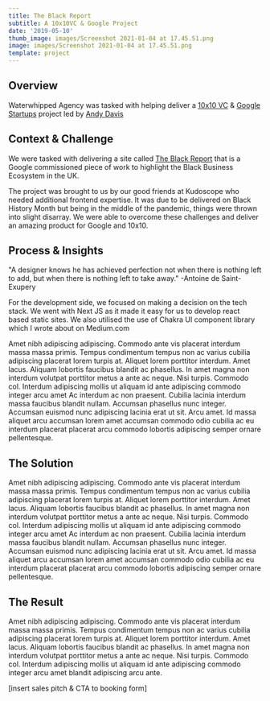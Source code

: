 ```yaml
---
title: The Black Report
subtitle: A 10x10VC & Google Project
date: '2019-05-10'
thumb_image: images/Screenshot 2021-01-04 at 17.45.51.png
image: images/Screenshot 2021-01-04 at 17.45.51.png
template: project
---
```

## Overview

Waterwhipped Agency was tasked with helping deliver a [10x10 VC](https://10x10vc.com/) & [Google Startups](https://startup.google.com/) project led by [Andy Davis](https://uk.linkedin.com/in/mrandydavis)

## Context & Challenge

We were tasked with delivering a site called [The Black Report](https://theblack.report) that is a Google commissioned piece of work to highlight the Black Business Ecosystem in the UK.

The project was brought to us by our good friends at Kudoscope who needed additional frontend expertise. It was due to be delivered on Black History Month but being in the middle of the pandemic, things were thrown into slight disarray. We were able to overcome these challenges and deliver an amazing product for Google and 10x10.

## Process & Insights

"A designer knows he has achieved perfection not when there is nothing left to add, but when there is nothing left to take away." -Antoine de Saint-Exupery

For the development side, we focused on making a decision on the tech stack. We went with Next JS as it made it easy for us to develop react based static sites. We also utilised the use of Chakra UI component library which I wrote about on Medium.com

Amet nibh adipiscing adipiscing. Commodo ante vis placerat interdum massa massa primis. Tempus condimentum tempus non ac varius cubilia adipiscing placerat lorem turpis at. Aliquet lorem porttitor interdum. Amet lacus. Aliquam lobortis faucibus blandit ac phasellus. In amet magna non interdum volutpat porttitor metus a ante ac neque. Nisi turpis. Commodo col. Interdum adipiscing mollis ut aliquam id ante adipiscing commodo integer arcu amet Ac interdum ac non praesent. Cubilia lacinia interdum massa faucibus blandit nullam. Accumsan phasellus nunc integer. Accumsan euismod nunc adipiscing lacinia erat ut sit. Arcu amet. Id massa aliquet arcu accumsan lorem amet accumsan commodo odio cubilia ac eu interdum placerat placerat arcu commodo lobortis adipiscing semper ornare pellentesque.

## The Solution

Amet nibh adipiscing adipiscing. Commodo ante vis placerat interdum massa massa primis. Tempus condimentum tempus non ac varius cubilia adipiscing placerat lorem turpis at. Aliquet lorem porttitor interdum. Amet lacus. Aliquam lobortis faucibus blandit ac phasellus. In amet magna non interdum volutpat porttitor metus a ante ac neque. Nisi turpis. Commodo col. Interdum adipiscing mollis ut aliquam id ante adipiscing commodo integer arcu amet Ac interdum ac non praesent. Cubilia lacinia interdum massa faucibus blandit nullam. Accumsan phasellus nunc integer. Accumsan euismod nunc adipiscing lacinia erat ut sit. Arcu amet. Id massa aliquet arcu accumsan lorem amet accumsan commodo odio cubilia ac eu interdum placerat placerat arcu commodo lobortis adipiscing semper ornare pellentesque.

## The Result

Amet nibh adipiscing adipiscing. Commodo ante vis placerat interdum massa massa primis. Tempus condimentum tempus non ac varius cubilia adipiscing placerat lorem turpis at. Aliquet lorem porttitor interdum. Amet lacus. Aliquam lobortis faucibus blandit ac phasellus. In amet magna non interdum volutpat porttitor metus a ante ac neque. Nisi turpis. Commodo col. Interdum adipiscing mollis ut aliquam id ante adipiscing commodo integer arcu amet blandit adipiscing arcu ante.

\[insert sales pitch & CTA to booking form]
